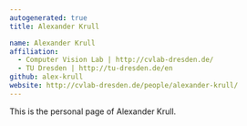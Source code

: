 ```yaml
---
autogenerated: true
title: Alexander Krull

name: Alexander Krull
affiliation:
  - Computer Vision Lab | http://cvlab-dresden.de/
  - TU Dresden | http://tu-dresden.de/en
github: alex-krull
website: http://cvlab-dresden.de/people/alexander-krull/
---
```


This is the personal page of Alexander Krull.
